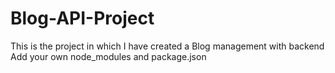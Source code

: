 # Blog-API-Project
This is the project in which I have created a Blog management with backend
Add your own node_modules and package.json
